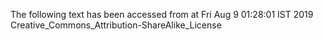 The following text has been accessed from at Fri Aug 9 01:28:01 IST 2019
Creative_Commons_Attribution-ShareAlike_License
